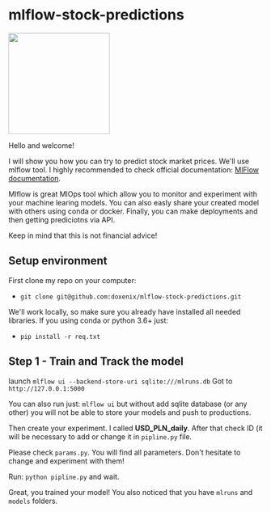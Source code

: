 # mlflow-stock-predictions
<img src="https://www.mlflow.org/docs/latest/_static/MLflow-logo-final-black.png" width="200">

Hello and welcome!

I will show you how you can try to predict stock market prices. We'll use mlflow tool. I highly recommended to check official documentation: [MlFlow documentation](https://mlflow.org/docs/latest/index.html).

Mlflow is great MlOps tool which allow you to monitor and experiment with your machine learing models. You can also easly share your created model with others using conda or docker. Finally, you can make deployments and then getting prediciotns via API.

Keep in mind that this is not financial advice!

Setup environment
----------------------------------
First clone my repo on your computer:
* `git clone git@github.com:doxenix/mlflow-stock-predictions.git`

We'll work locally, so make sure you already have installed all needed libraries. If you using conda or python 3.6+ just:
* `pip install -r req.txt`

Step 1 - Train and Track the model
-------------------

launch `mlflow ui --backend-store-uri sqlite:///mlruns.db`
Got to `http://127.0.0.1:5000`

You can also run just: `mlflow ui` but without add sqlite database (or any other) you will not be able to store your models and push to productions.

Then create your experiment. I called **USD_PLN_daily**. After that check ID (it will be necessary to add or change it in `pipline.py` file.

Please check `params.py`. You will find all parameters. Don't hesitate to change and experiment with them!

Run: `python pipline.py` and wait. 

Great, you trained your model! You also noticed that you have `mlruns` and `models` folders.


